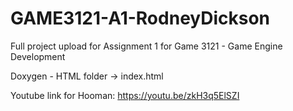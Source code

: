 # GAME3121-A1-RodneyDickson
Full project upload for Assignment 1 for Game 3121 - Game Engine Development

Doxygen - HTML folder -> index.html

Youtube link for Hooman: https://youtu.be/zkH3q5ElSZI
